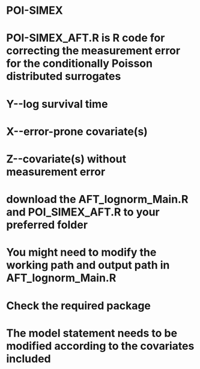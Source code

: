 # POI-SIMEX
# POI-SIMEX_AFT.R is R code for correcting the measurement error for the conditionally Poisson distributed surrogates
# Y--log survival time
# X--error-prone covariate(s)
# Z--covariate(s) without measurement error
# download the AFT_lognorm_Main.R and  POI_SIMEX_AFT.R to your preferred folder
# You might need to modify the working path and output path in  AFT_lognorm_Main.R 
# Check the required package
# The model statement needs to be modified according to the covariates included
